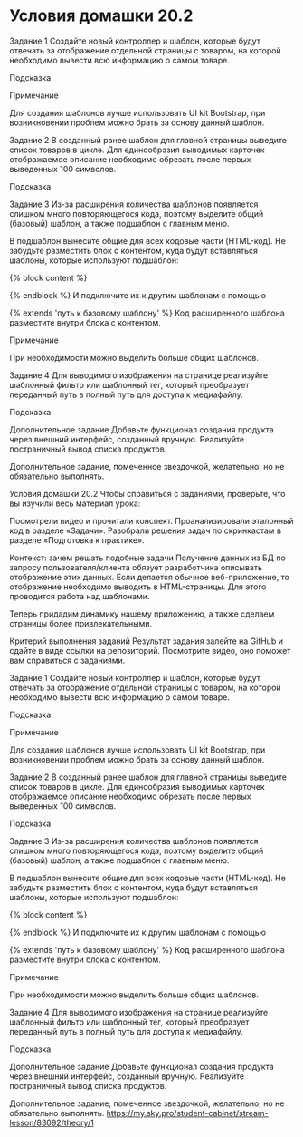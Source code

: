 
# Условия домашки 20.2


Задание 1
Создайте новый контроллер и шаблон, которые будут отвечать за отображение отдельной страницы с товаром, на которой необходимо вывести всю информацию о самом товаре.

Подсказка

Примечание

Для создания шаблонов лучше использовать UI kit Bootstrap, при возникновении проблем можно брать за основу данный шаблон.

Задание 2
В созданный ранее шаблон для главной страницы выведите список товаров в цикле. Для единообразия выводимых карточек отображаемое описание необходимо обрезать после первых выведенных 100 символов.

Подсказка

Задание 3
Из-за расширения количества шаблонов появляется слишком много повторяющегося кода, поэтому выделите общий (базовый) шаблон, а также подшаблон с главным меню.

В подшаблон вынесите общие для всех кодовые части (HTML-код). Не забудьте разместить блок с контентом, куда будут вставляться шаблоны, которые используют подшаблон:

{% block content %}

{% endblock %}
И подключите их к другим шаблонам с помощью

{% extends 'путь к базовому шаблону' %}
Код расширенного шаблона разместите внутри блока с контентом.

 

Примечание

При необходимости можно выделить больше общих шаблонов.

Задание 4
Для выводимого изображения на странице реализуйте шаблонный фильтр или шаблонный тег, который преобразует переданный путь в полный путь для доступа к медиафайлу.

Подсказка

Дополнительное задание
Добавьте функционал создания продукта через внешний интерфейс, созданный вручную.
Реализуйте постраничный вывод списка продуктов.
 

Дополнительное задание, помеченное звездочкой, желательно, но не обязательно выполнять.

Условия домашки 20.2
Чтобы справиться с заданиями, проверьте, что вы изучили весь материал урока:

Посмотрели видео и прочитали конспект.
Проанализировали эталонный код в разделе «Задачи».
Разобрали решения задач по скринкастам в разделе «Подготовка к практике».
 

Контекст: зачем решать подобные задачи
Получение данных из БД по запросу пользователя/клиента обязует разработчика описывать отображение этих данных. Если делается обычное веб-приложение, то отображение необходимо выводить в HTML-страницы. Для этого проводится работа над шаблонами.

Теперь придадим динамику нашему приложению, а также сделаем страницы более привлекательными.

Критерий выполнения заданий
Результат задания залейте на GitHub и сдайте в виде ссылки на репозиторий.
Посмотрите видео, оно поможет вам справиться с заданиями.

Задание 1
Создайте новый контроллер и шаблон, которые будут отвечать за отображение отдельной страницы с товаром, на которой необходимо вывести всю информацию о самом товаре.

Подсказка

Примечание

Для создания шаблонов лучше использовать UI kit Bootstrap, при возникновении проблем можно брать за основу данный шаблон.

Задание 2
В созданный ранее шаблон для главной страницы выведите список товаров в цикле. Для единообразия выводимых карточек отображаемое описание необходимо обрезать после первых выведенных 100 символов.

Подсказка

Задание 3
Из-за расширения количества шаблонов появляется слишком много повторяющегося кода, поэтому выделите общий (базовый) шаблон, а также подшаблон с главным меню.

В подшаблон вынесите общие для всех кодовые части (HTML-код). Не забудьте разместить блок с контентом, куда будут вставляться шаблоны, которые используют подшаблон:

{% block content %}

{% endblock %}
И подключите их к другим шаблонам с помощью

{% extends 'путь к базовому шаблону' %}
Код расширенного шаблона разместите внутри блока с контентом.

 

Примечание

При необходимости можно выделить больше общих шаблонов.

Задание 4
Для выводимого изображения на странице реализуйте шаблонный фильтр или шаблонный тег, который преобразует переданный путь в полный путь для доступа к медиафайлу.

Подсказка

Дополнительное задание
Добавьте функционал создания продукта через внешний интерфейс, созданный вручную.
Реализуйте постраничный вывод списка продуктов.
 

Дополнительное задание, помеченное звездочкой, желательно, но не обязательно выполнять.
https://my.sky.pro/student-cabinet/stream-lesson/83092/theory/1